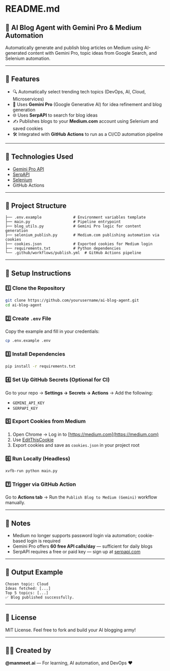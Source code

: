 # README.md

## 🤖 AI Blog Agent with Gemini Pro & Medium Automation

Automatically generate and publish blog articles on Medium using AI-generated content with Gemini Pro, topic ideas from Google Search, and Selenium automation.

---

## 🚀 Features
- 🔍 Automatically select trending tech topics (DevOps, AI, Cloud, Microservices)
- 🤖 Uses **Gemini Pro** (Google Generative AI) for idea refinement and blog generation
- 🌐 Uses **SerpAPI** to search for blog ideas
- ✍️ Publishes blogs to your **Medium.com** account using Selenium and saved cookies
- 🛠️ Integrated with **GitHub Actions** to run as a CI/CD automation pipeline

---

## 🧩 Technologies Used
- [Gemini Pro API](https://makersuite.google.com/app/apikey)
- [SerpAPI](https://serpapi.com)
- [Selenium](https://selenium.dev)
- GitHub Actions

---

## 📁 Project Structure
```
├── .env.example              # Environment variables template
├── main.py                   # Pipeline entrypoint
├── blog_utils.py             # Gemini Pro logic for content generation
├── selenium_publish.py       # Medium.com publishing automation via cookies
├── cookies.json              # Exported cookies for Medium login
├── requirements.txt          # Python dependencies
└── .github/workflows/publish.yml  # GitHub Actions pipeline
```

---

## 🔧 Setup Instructions

### 1️⃣ Clone the Repository
```bash
git clone https://github.com/yourusername/ai-blog-agent.git
cd ai-blog-agent
```

### 2️⃣ Create `.env` File
Copy the example and fill in your credentials:
```bash
cp .env.example .env
```

### 3️⃣ Install Dependencies
```bash
pip install -r requirements.txt
```

### 4️⃣ Set Up GitHub Secrets (Optional for CI)
Go to your repo → **Settings → Secrets → Actions** → Add the following:
- `GEMINI_API_KEY`
- `SERPAPI_KEY`

### 5️⃣ Export Cookies from Medium
1. Open Chrome → Log in to [https://medium.com](https://medium.com)
2. Use [EditThisCookie](https://chrome.google.com/webstore/detail/editthiscookie/fngmhnnpilhplaeedifhccceomclgfbg)
3. Export cookies and save as `cookies.json` in your project root

### 6️⃣ Run Locally (Headless)
```bash
xvfb-run python main.py
```

### 7️⃣ Trigger via GitHub Action
Go to **Actions tab** → Run the `Publish Blog to Medium (Gemini)` workflow manually.

---

## 📌 Notes
- Medium no longer supports password login via automation; cookie-based login is required
- Gemini Pro offers **60 free API calls/day** — sufficient for daily blogs
- SerpAPI requires a free or paid key — sign up at [serpapi.com](https://serpapi.com)

---

## 📮 Output Example
```
Chosen topic: Cloud
Ideas fetched: [...]
Top 5 topics: [...]
✅ Blog published successfully.
```

---

## 📜 License
MIT License. Feel free to fork and build your AI blogging army!

---

## 🙋‍♀️ Created by
**@manmeet.ai** — For learning, AI automation, and DevOps ❤️
